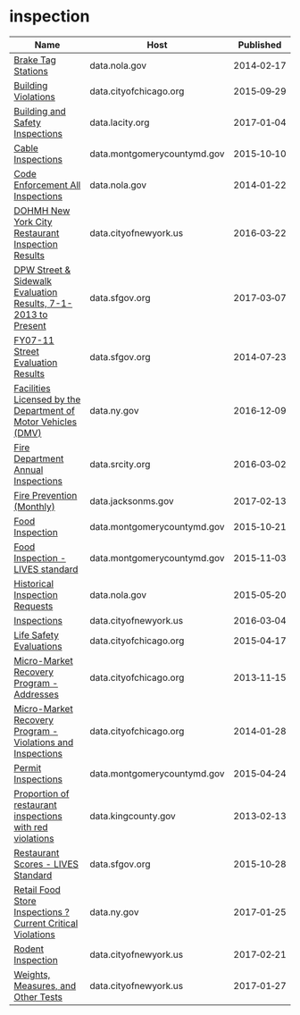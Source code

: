 # inspection

Name | Host | Published
---- | ---- | ---------
[Brake Tag Stations](../datasets/r82n-4xx7.md) | data.nola.gov | 2014&#x2011;02&#x2011;17
[Building Violations](../datasets/22u3-xenr.md) | data.cityofchicago.org | 2015&#x2011;09&#x2011;29
[Building and Safety Inspections](../datasets/9w5z-rg2h.md) | data.lacity.org | 2017&#x2011;01&#x2011;04
[Cable Inspections](../datasets/tzyi-s757.md) | data.montgomerycountymd.gov | 2015&#x2011;10&#x2011;10
[Code Enforcement All Inspections](../datasets/uh5a-f7uw.md) | data.nola.gov | 2014&#x2011;01&#x2011;22
[DOHMH New York City Restaurant Inspection Results](../datasets/43nn-pn8j.md) | data.cityofnewyork.us | 2016&#x2011;03&#x2011;22
[DPW Street & Sidewalk Evaluation Results, 7-1-2013 to Present](../datasets/83ki-hu3p.md) | data.sfgov.org | 2017&#x2011;03&#x2011;07
[FY07-11 Street Evaluation Results](../datasets/i8y7-m763.md) | data.sfgov.org | 2014&#x2011;07&#x2011;23
[Facilities Licensed by the Department of Motor Vehicles (DMV)](../datasets/nhjr-rpi2.md) | data.ny.gov | 2016&#x2011;12&#x2011;09
[Fire Department Annual Inspections](../datasets/cmjg-efs2.md) | data.srcity.org | 2016&#x2011;03&#x2011;02
[Fire Prevention (Monthly)](../datasets/88xq-e4s6.md) | data.jacksonms.gov | 2017&#x2011;02&#x2011;13
[Food Inspection](../datasets/5pue-gfbe.md) | data.montgomerycountymd.gov | 2015&#x2011;10&#x2011;21
[Food Inspection - LIVES standard](../datasets/ft84-r7wr.md) | data.montgomerycountymd.gov | 2015&#x2011;11&#x2011;03
[Historical Inspection Requests](../datasets/grqp-bvwk.md) | data.nola.gov | 2015&#x2011;05&#x2011;20
[Inspections](../datasets/jzhd-m6uv.md) | data.cityofnewyork.us | 2016&#x2011;03&#x2011;04
[Life Safety Evaluations](../datasets/qqqh-hgyw.md) | data.cityofchicago.org | 2015&#x2011;04&#x2011;17
[Micro-Market Recovery Program - Addresses](../datasets/cf2f-mmzv.md) | data.cityofchicago.org | 2013&#x2011;11&#x2011;15
[Micro-Market Recovery Program - Violations and Inspections](../datasets/ujwc-724r.md) | data.cityofchicago.org | 2014&#x2011;01&#x2011;28
[Permit Inspections](../datasets/hyxh-ndxj.md) | data.montgomerycountymd.gov | 2015&#x2011;04&#x2011;24
[Proportion of restaurant inspections with red violations](../datasets/2qw6-nhv6.md) | data.kingcounty.gov | 2013&#x2011;02&#x2011;13
[Restaurant Scores - LIVES Standard](../datasets/pyih-qa8i.md) | data.sfgov.org | 2015&#x2011;10&#x2011;28
[Retail Food Store Inspections ? Current Critical Violations](../datasets/d6dy-3h7r.md) | data.ny.gov | 2017&#x2011;01&#x2011;25
[Rodent Inspection](../datasets/p937-wjvj.md) | data.cityofnewyork.us | 2017&#x2011;02&#x2011;21
[Weights, Measures, and Other Tests](../datasets/8fei-z6rz.md) | data.cityofnewyork.us | 2017&#x2011;01&#x2011;27

